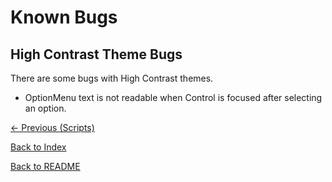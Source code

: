 # Known Bugs

## High Contrast Theme Bugs

There are some bugs with High Contrast themes.

- OptionMenu text is not readable when Control is focused after selecting an option.

[<- Previous (Scripts)](script_info.md)

[Back to Index](index.md)

[Back to README](../../README.md)
